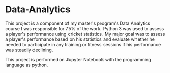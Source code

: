 # Data-Analytics

This project is a component of my master's program's Data Analytics course I was responsible for 75% of the work. Python 3 was used to assess a player's performance using cricket statistics. My major goal was to assess a player's performance based on his statistics and evaluate whether he needed to participate in any training or fitness sessions if his performance was steadily declining.

This project is performed on Jupyter Notebook with the programming language as python.
